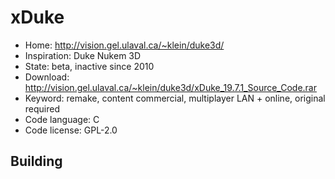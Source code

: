 # xDuke

- Home: http://vision.gel.ulaval.ca/~klein/duke3d/
- Inspiration: Duke Nukem 3D
- State: beta, inactive since 2010
- Download: http://vision.gel.ulaval.ca/~klein/duke3d/xDuke_19.7.1_Source_Code.rar
- Keyword: remake, content commercial, multiplayer LAN + online, original required
- Code language: C
- Code license: GPL-2.0

## Building
